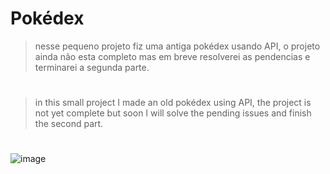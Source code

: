 # Pokédex

>nesse pequeno projeto fiz uma antiga pokédex usando API, o projeto ainda não esta completo mas em breve resolverei as pendencias e terminarei a segunda parte.

#
>in this small project I made an old pokédex using API, the project is not yet complete but soon I will solve the pending issues and finish the second part.

#
![image](https://user-images.githubusercontent.com/74678483/166123135-0bd8a296-65b6-4765-86e3-90f2f0c53948.png)
